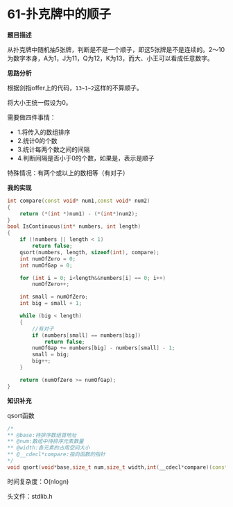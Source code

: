 # 61-扑克牌中的顺子

**题目描述**

从扑克牌中随机抽5张牌，判断是不是一个顺子，即这5张牌是不是连续的。2～10为数字本身，A为1，J为11，Q为12，K为13，而大、小王可以看成任意数字。

**思路分析**

根据剑指offer上的代码，`13~1~2`这样的不算顺子。

将大小王统一假设为0。

需要做四件事情：

- 1.将传入的数组排序
- 2.统计0的个数
- 3.统计每两个数之间的间隔
- 4.判断间隔是否小于0的个数，如果是，表示是顺子

特殊情况：有两个或以上的数相等（有对子）

**我的实现**

```c++
int compare(const void* num1,const void* num2)
{
	return (*(int *)num1) - (*(int*)num2);
}
bool IsContinuous(int* numbers, int length)
{
	if (!numbers || length < 1)
		return false;
	qsort(numbers, length, sizeof(int), compare);
	int numOfZero = 0;
	int numOfGap = 0;

	for (int i = 0; i<length&&numbers[i] == 0; i++)
		numOfZero++;

	int small = numOfZero;
	int big = small + 1;

	while (big < length)
	{
		//有对子
		if (numbers[small] == numbers[big])
			return false;
		numOfGap += numbers[big] - numbers[small] - 1;
		small = big;
		big++;
	}

	return (numOfZero >= numOfGap);
}
```

**知识补充**

qsort函数

```c++
/*
** @base:待排序数组首地址
** @num:数组中待排序元素数量
** @width:各元素的占用空间大小
** @__cdecl*compare:指向函数的指针
*/
void qsort(void*base,size_t num,size_t width,int(__cdecl*compare)(const void*,const void*));
```

时间复杂度：O(nlogn)

头文件：stdlib.h